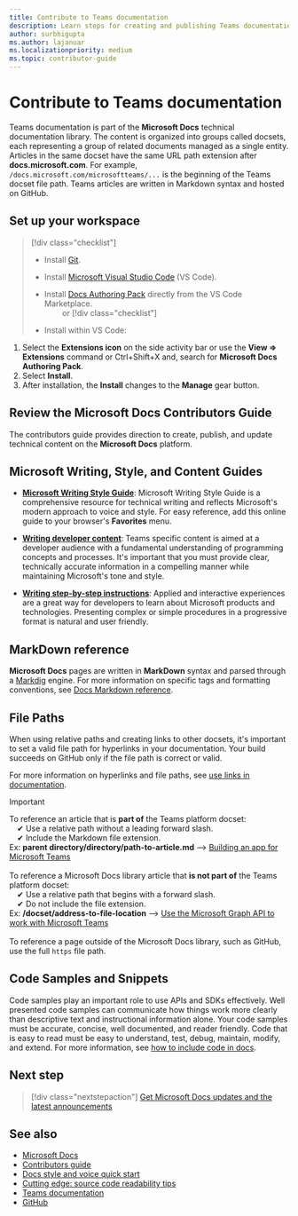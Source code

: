 ```yaml
---
title: Contribute to Teams documentation
description: Learn steps for creating and publishing Teams documentation
author: surbhigupta
ms.author: lajanuar
ms.localizationpriority: medium
ms.topic: contributor-guide
---
```


# Contribute to Teams documentation

Teams documentation is part of the **Microsoft Docs** technical documentation library. The content is organized into groups called docsets, each representing a group of related documents managed as a single entity. Articles in the same docset have the same URL path extension after **docs.microsoft.com**. For example, `/docs.microsoft.com/microsoftteams/...` is the beginning of the Teams docset file path. Teams articles are written in Markdown syntax and hosted on GitHub.

## Set up your workspace

> [!div class="checklist"]
>
> * Install [Git](https://git-scm.com/book/en/v2/Getting-Started-Installing-Git).
> * Install [Microsoft Visual Studio Code](https://code.visualstudio.com/) (VS Code).
> * Install [Docs Authoring Pack](https://marketplace.visualstudio.com/items?itemName=docsmsft.docs-authoring-pack) directly from the VS Code Marketplace.
<br>&emsp;&emsp; or
> [!div class="checklist"]
>
> * Install within VS Code:

   1. Select the **Extensions icon** on the side activity bar or use the **View => Extensions** command or Ctrl+Shift+X and, search for **Microsoft Docs Authoring Pack**.
   1. Select **Install**.
   1. After installation, the **Install** changes to the **Manage** gear button.

## Review the Microsoft Docs Contributors Guide

The contributors guide provides direction to create, publish, and update technical content on the **Microsoft Docs** platform.

## Microsoft Writing, Style, and Content Guides

* **[Microsoft Writing Style Guide](/style-guide/welcome)**: Microsoft Writing Style Guide is a comprehensive resource for technical writing and reflects Microsoft's modern approach to voice and style. For easy reference, add this online guide to your browser's **Favorites** menu.

* **[Writing developer content](/style-guide/developer-content/)**: Teams specific content is aimed at a developer audience with a fundamental understanding of programming concepts and processes. It's important that you must provide clear, technically accurate information in a compelling manner while maintaining Microsoft's tone and style.

* **[Writing step-by-step instructions](/style-guide/procedures-instructions/writing-step-by-step-instructions)**: Applied and interactive experiences are a great way for developers to learn about Microsoft products and technologies. Presenting complex or simple procedures in a progressive format is natural and user friendly.

## MarkDown reference

**Microsoft Docs** pages are written in **MarkDown** syntax and parsed through a [Markdig](https://github.com/lunet-io/markdig) engine. For more information on specific tags and formatting conventions, see [Docs Markdown reference](/contribute/markdown-reference).

## File Paths

When using relative paths and creating links to other docsets, it's important to set a valid file path for hyperlinks in your documentation. Your build succeeds on GitHub only if the file path is correct or valid.

For more information on hyperlinks and file paths, see [use links in documentation](/contribute/how-to-write-links).

> [!IMPORTANT]
> To reference an article that is **part of** the Teams platform docset:<br>
> &emsp;&#x2714; Use a relative path without a leading forward slash.<br>
> &emsp;&#x2714; Include the Markdown file extension.<br>
>Ex:  **parent directory/directory/path-to-article.md** —> [Building an app for Microsoft Teams](../concepts/building-an-app.md) <br><br>
> To reference a Microsoft Docs library article that **is not part of** the Teams platform docset:<br>
> &emsp;&#x2714; Use a relative path that begins with a forward slash.<br>
> &emsp;&#x2714; Do not include the file extension. <br>
> Ex:  **/docset/address-to-file-location** —> [Use the Microsoft Graph API to work with Microsoft Teams](/graph/api/resources/teams-api-overview)<br><br>
> To reference a page outside of the Microsoft Docs library, such as GitHub, use the full `https` file path.<br>

## Code Samples and Snippets

Code samples play an important role to use APIs and SDKs effectively. Well presented code samples can communicate how things work more clearly than descriptive text and instructional information alone. Your code samples must be accurate, concise, well documented, and reader friendly. Code that is easy to read must be easy to understand, test, debug, maintain, modify, and extend. For more information, see [how to include code in docs](/contribute/code-in-docs).

## Next step

> [!div class="nextstepaction"]
> [Get Microsoft Docs updates and the latest announcements](/teamblog)

## See also

* [Microsoft Docs](/)
* [Contributors guide](/contribute)
* [Docs style and voice quick start](/contribute/style-quick-start)
* [Cutting edge: source code readability tips](/archive/msdn-magazine/2014/october/cutting-edge-source-code-readability-tips)
* [Teams documentation](/microsoftteams/platform/overview)
* [GitHub](https://github.com/MicrosoftDocs/msteams-docs/tree/master/msteams-platform)
